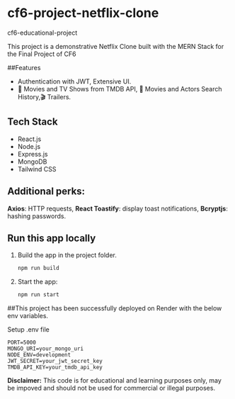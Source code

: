# cf6-project-netflix-clone
cf6-educational-project

This project is a demonstrative Netflix Clone built with the MERN Stack for the Final Project of CF6

##Features
- Authentication with JWT, Extensive UI.
- 🎥 Movies and TV Shows from TMDB API, 🔎 Movies and Actors Search History,🎬 Trailers.
  
## Tech Stack
- React.js
- Node.js
- Express.js
- MongoDB
- Tailwind CSS

## Additional perks: 
   **Axios**: HTTP requests, **React Toastify**: display toast notifications, **Bcryptjs**: hashing passwords.

## Run this app locally

1. Build the app in the project folder.
   ```bash
   npm run build
   ```

2. Start the app:
   ```bash
   npm run start
   ```
##This project has been successfully deployed  on Render with the below env variables.

Setup .env file

```properties
PORT=5000
MONGO_URI=your_mongo_uri
NODE_ENV=development
JWT_SECRET=your_jwt_secret_key
TMDB_API_KEY=your_tmdb_api_key
```

**Disclaimer:** This code is for educational and learning purposes only, may be impoved and should not be used for commercial or illegal purposes.
```
